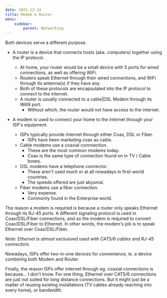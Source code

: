 ```yaml
---
date: 2021-12-24
title: Modem & Router
menu:
    sidebar:
        parent: Networking
---
```

Both devices serve a different purpose. 

- A router is a device that connects hosts (aka. computers) together using the IP protocol.
    + At home, your router would be a small device with 5 ports for wired connections, as well as offering WiFi.
    + Routers speak Ethernet through their wired connections, and WiFi through its antenna(s) if they have any.
    + Both of these protocols are encapsulated into the IP protocol to connect to the internet.
    + A router is usually connected to a cable|DSL Modem through its WAN port.
        - Without which, the router would not have access to the internet.

- A modem is used to connect your home to the internet through your ISP's equipment.
    + ISPs typically provide Internet through either Coax, DSL or Fiber. 
        - ISPs have been marketing coax as cable.
    + Cable modems use a coaxial connnection.
        - These are the most common modems today.
        - Coax is the same type of connection found on in TV / Cable boxes. 
    + DSL modems have a telephone connector.
        - These aren't used much or at all nowadays in first-world countries.
        - The speeds offered are just abysmal.
    + Fiber modems use a fiber connection.
        - Very expense.
        - Commonly found in the Enterprise world.

The reason a modem is required is because a router only speaks Ethernet through its RJ-45 ports. A different signaling protocol is used in Coax/DSL/Fiber connections, and so the modem is required to convert Coax/DSL/Fiber to Ethernet. In other words, the modem's job is to speak Ethernet over Coax/DSL/Fiber.

_Note: Ethernet is almost exclusived used with CAT5/6 cables and RJ-45 connectors._

Nowadays, ISPs offer two-in-one devices for convenience, ie. a device combining both Modem and Router.

Finally, the reason ISPs offer internet through eg. coaxial connections is because... I don't know. For one thing, Ethernet over CAT5/6 connections are just not suited for long distance connections. But it might just be a matter of reusing existing installations (TV cables already reaching into every home), or bandwidth.